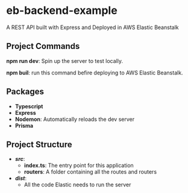 # eb-backend-example

A REST API built with Express and Deployed in AWS Elastic Beanstalk

## Project Commands

**npm run dev**: Spin up the server to test locally.

**npm buil**: run this command befire deploying to AWS Elastic Beanstalk.

## Packages

- **Typescript**
- **Express**
- **Nodemon**: Automatically reloads the dev server
- **Prisma**

## Project Structure

- **_src_**:
  - **index.ts**: The entry point for this application
  - **routers**: A folder containing all the routes and routers
- **_dist_**:
  - All the code Elastic needs to run the server
